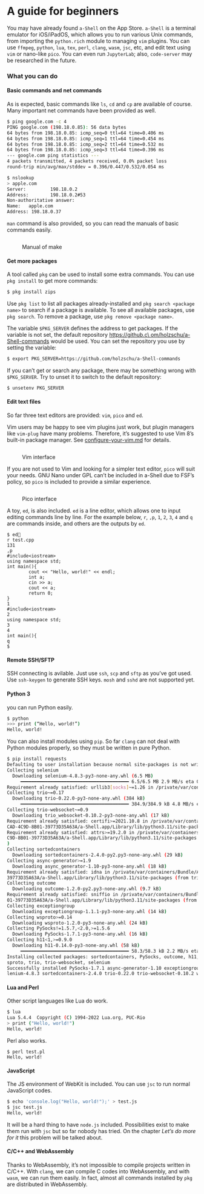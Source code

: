 # A guide for beginners

You may have already found `a-Shell` on the App Store. `a-Shell` is a terminal emulator for iOS/iPadOS, which allows you to run various Unix commands, from importing the `python.rich` module to managing `vim` plugins. You can use `ffmpeg`, `python`, `lua`, `tex`, `perl`, `clang`, `wasm`, `jsc`, etc, and edit text using `vim` or nano-like `pico`. You can even run `JupyterLab`; also, `code-server` may be researched in the future.

### What you can do

#### Basic commands and net commands

As is expected, basic commands like `ls`, `cd` and `cp` are available of course. Many important net commands have been provided as well.&#x20;

```sh
$ ping google.com -c 4
PING google.com (198.18.0.85): 56 data bytes
64 bytes from 198.18.0.85: icmp_seq=0 ttl=64 time=0.406 ms
64 bytes from 198.18.0.85: icmp_seq=1 ttl=64 time=0.454 ms
64 bytes from 198.18.0.85: icmp_seq=2 ttl=64 time=0.532 ms
64 bytes from 198.18.0.85: icmp_seq=3 ttl=64 time=0.396 ms
--- google.com ping statistics ---
4 packets transmitted, 4 packets received, 0.0% packet loss
round-trip min/avg/max/stddev = 0.396/0.447/0.532/0.054 ms

$ nslookup
> apple.com
Server:         198.18.0.2
Address:        198.18.0.2#53
Non-authoritative answer:
Name:   apple.com
Address: 198.18.0.37
```

`man` command is also provided, so you can read the manuals of basic commands easily.

<figure><img src=".gitbook/assets/68F0411E-EB70-4EEA-8E82-3119770F7787.jpeg" alt=""><figcaption><p>Manual of make</p></figcaption></figure>

#### Get more packages

A tool called `pkg` can be used to install some extra commands. You can use `pkg install` to get more commands:

```sh
$ pkg install zips
```

Use `pkg list` to list all packages already-installed and `pkg search <package name>` to search if a package is available. To see all available packages, use `pkg search`. To remove a package, use `pkg remove <package name>`.

The variable `$PKG_SERVER` defines the address to get packages. If the variable is not set, the default repository [https://github.c\
om/holzschu/a-Shell-commands](https://github.com/holzschu/a-Shell-commands) would be used. You can set the repository you use by setting the variable:

```sh
$ export PKG_SERVER=https://github.com/holzschu/a-Shell-commands 
```

If you can’t get or search any package, there may be something wrong with `$PKG_SERVER`. Try to unset it to switch to the default repository:

```sh
$ unsetenv PKG_SERVER
```

#### Edit text files

So far three text editors are provided: `vim`, `pico` and `ed`.

Vim users may be happy to see vim plugins just work, but plugin managers like `vim-plug` have many problems. Therefore, it’s suggested to use Vim 8’s built-in package manager. See [configure-your-vim.md](basic-tutorials/configure-your-vim.md "mention") for details.

<figure><img src=".gitbook/assets/89BA884C-9395-4E53-9284-97E69E3CE2A9.jpeg" alt=""><figcaption><p>Vim interface</p></figcaption></figure>

If you are not used to Vim and looking for a simpler text editor, `pico` will suit your needs. GNU Nano under GPL can’t be included in a-Shell due to FSF’s policy, so `pico` is included to provide a similar experience.

<figure><img src=".gitbook/assets/D884DB64-276A-46D6-8ED6-789FBD167C1C.jpeg" alt=""><figcaption><p>Pico interface</p></figcaption></figure>

A toy, `ed`, is also included. `ed` is a line editor, which allows one to input editing commands line by line. For the example below, `r`, `,p`, `1`, `2`, `3`, `4` and `q` are commands inside, and others are the outputs by `ed`.

```
$ ed
r test.cpp
131
,p
#include<iostream>
using namespace std;
int main(){
        cout << "Hello, world!" << endl;
        int a;
        cin >> a;
        cout << a;
        return 0;
}
1
#include<iostream>
2
using namespace std;
3
4
int main(){
q
$
```

#### Remote SSH/SFTP

SSH connecting is avilable. Just use `ssh`, `scp` and `sftp` as you’ve got used. Use `ssh-keygen` to generate SSH keys. `mosh` and `sshd` are not supported yet.

#### Python 3

you can run Python easily.

```sh
$ python
>>> print (“Hello, world!”)
Hello, world!
```

You can also install modules using `pip`. So far `clang` can not deal with Python modules properly, so they must be written in pure Python.

```sh
$ pip install requests
Defaulting to user installation because normal site-packages is not writeable
Collecting selenium
  Downloading selenium-4.8.3-py3-none-any.whl (6.5 MB)
     ━━━━━━━━━━━━━━━━━━━━━━━━━━━━━━━━━━━━━━━━ 6.5/6.5 MB 2.9 MB/s eta 0:00:00
Requirement already satisfied: urllib3[socks]~=1.26 in /private/var/containers/Bundle/Application/C3889491-0CAD-4C9D-8B01-39773D35A63A/a-Shell.app/Library/lib/python3.11/site-packages (from selenium) (1.26.13)
Collecting trio~=0.17
  Downloading trio-0.22.0-py3-none-any.whl (384 kB)
     ━━━━━━━━━━━━━━━━━━━━━━━━━━━━━━━━━━━━━━━━ 384.9/384.9 kB 4.8 MB/s eta 0:00:00
Collecting trio-websocket~=0.9
  Downloading trio_websocket-0.10.2-py3-none-any.whl (17 kB)
Requirement already satisfied: certifi>=2021.10.8 in /private/var/containers/Bundle/Application/C3889491-0
CAD-4C9D-8B01-39773D35A63A/a-Shell.app/Library/lib/python3.11/site-packages (from selenium) (2022.9.24)
Requirement already satisfied: attrs>=19.2.0 in /private/var/containers/Bundle/Application/C3889491-0CAD-4
C9D-8B01-39773D35A63A/a-Shell.app/Library/lib/python3.11/site-packages (from trio~=0.17->selenium) (22.1.0
)
Collecting sortedcontainers
  Downloading sortedcontainers-2.4.0-py2.py3-none-any.whl (29 kB)
Collecting async-generator>=1.9
  Downloading async_generator-1.10-py3-none-any.whl (18 kB)
Requirement already satisfied: idna in /private/var/containers/Bundle/Application/C3889491-0CAD-4C9D-8B01-
39773D35A63A/a-Shell.app/Library/lib/python3.11/site-packages (from trio~=0.17->selenium) (3.4)
Collecting outcome
  Downloading outcome-1.2.0-py2.py3-none-any.whl (9.7 kB)
Requirement already satisfied: sniffio in /private/var/containers/Bundle/Application/C3889491-0CAD-4C9D-8B
01-39773D35A63A/a-Shell.app/Library/lib/python3.11/site-packages (from trio~=0.17->selenium) (1.3.0)
Collecting exceptiongroup
  Downloading exceptiongroup-1.1.1-py3-none-any.whl (14 kB)
Collecting wsproto>=0.14
  Downloading wsproto-1.2.0-py3-none-any.whl (24 kB)
Collecting PySocks!=1.5.7,<2.0,>=1.5.6
  Downloading PySocks-1.7.1-py3-none-any.whl (16 kB)
Collecting h11<1,>=0.9.0
  Downloading h11-0.14.0-py3-none-any.whl (58 kB)
     ━━━━━━━━━━━━━━━━━━━━━━━━━━━━━━━━━━━━━━━━ 58.3/58.3 kB 2.2 MB/s eta 0:00:00
Installing collected packages: sortedcontainers, PySocks, outcome, h11, exceptiongroup, async-generator, w
sproto, trio, trio-websocket, selenium
Successfully installed PySocks-1.7.1 async-generator-1.10 exceptiongroup-1.1.1 h11-0.14.0 outcome-1.2.0 se
lenium-4.8.3 sortedcontainers-2.4.0 trio-0.22.0 trio-websocket-0.10.2 wsproto-1.2.0
```

#### Lua and Perl

Other script languages like Lua do work.

```sh
$ lua
Lua 5.4.4  Copyright (C) 1994-2022 Lua.org, PUC-Rio
> print ("Hello, world!")
Hello, world!
```

Perl also works.

```
$ perl test.pl
Hello, world!
```

#### JavaScript

The JS environment of WebKit is included. You can use `jsc` to run normal JavaScript codes.

```sh
$ echo 'console.log("Hello, world!");' > test.js
$ jsc test.js
Hello, world!
```

It will be a hard thing to have `node.js` included. Possibilities exist to make them run with `jsc` but so far nobody has tried. On the chapter _Let’s do more for it_ this problem will be talked about.

#### C/C++ and WebAssembly

Thanks to WebAssembly, it’s not impossible to compile projects written in C/C++. With `clang`, we can compile C codes into WebAssembly, and with `wasm`, we can run them easily. In fact, almost all commands installed by `pkg` are distributed in WebAssembly.
